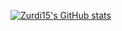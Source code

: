 [![Zurdi15's GitHub stats](https://github-readme-stats.vercel.app/api?username=zurdi15&show_icons=true&theme=transparent)](https://github.com/anuraghazra/github-readme-stats)

<!--
**zurdi15/zurdi15** is a ✨ _special_ ✨ repository because its `README.md` (this file) appears on your GitHub profile.

Here are some ideas to get you started:

- 🔭 I’m currently working on ...
- 🌱 I’m currently learning ...
- 👯 I’m looking to collaborate on ...
- 🤔 I’m looking for help with ...
- 💬 Ask me about ...
- 📫 How to reach me: ...
- 😄 Pronouns: ...
- ⚡ Fun fact: ...
-->

